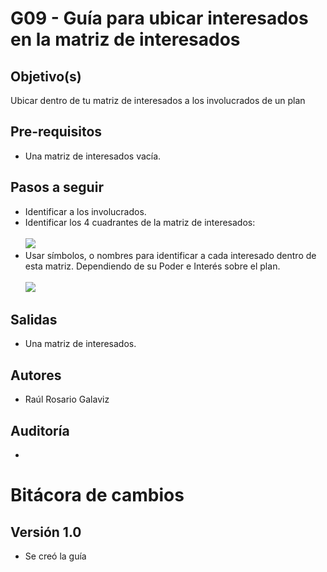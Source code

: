
# G09 - Guía para ubicar interesados en la matriz de interesados

## Objetivo(s)

Ubicar dentro de tu matriz de interesados a los involucrados de un plan 

## Pre-requisitos

- Una matriz de interesados vacía.

## Pasos a seguir

<ul>
    <li>Identificar a los involucrados.</li>
    <li>Identificar los 4 cuadrantes de la matriz de interesados:<br></br><img src="https://drive.google.com/uc?export=view&id=17cHMUEONuNvSc7yXgh2wmAZnXTJp9E_F" style={{backgroundColor:"blue"}} /></li>
    <li>Usar símbolos, o nombres para identificar a cada interesado dentro de esta matriz. Dependiendo de su Poder e Interés sobre el plan.<br></br>
    <img src="https://drive.google.com/uc?export=view&id=1zpavMtcKFV-pcM-kBuTcmj7U_OAcW-SA" style={{backgroundColor:"blue"}}/></li> 
</ul>


## Salidas

- Una matriz de interesados.

## Autores


- Raúl Rosario Galaviz

## Auditoría


- 

# Bitácora de cambios

## Versión 1.0
  - Se creó la guía
